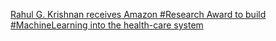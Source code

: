 [Rahul G. Krishnan receives Amazon #Research Award to build #MachineLearning into the health-care system](https://qi.tc/qi/112986)